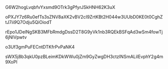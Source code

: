 G6W2hogLvqbfvYxsmd9OTrk3gPfyrJSkHNH62K3uX

oPXJY7z6Ru0efTs3sZNV8aXK2vBV2cI9ZrtKBt2H044w3UUbD0KE0t0CghZtJ7*ii9*Q7Odju5QiOiodT

rEpo1JDelNgSKB3MFbRmdgDssD2T8G9yVk1nb3RQEkBSFqAd3wSm4fowTj6jNlVpwtv

o3Uf3gmPuFECntDTKfrPvPaNK4

sWX5j8b3qkU0pzBLeimKDkWWu0jZm9GyZwgDH3ctzINSmALilEvphY2g4m9XoPl
